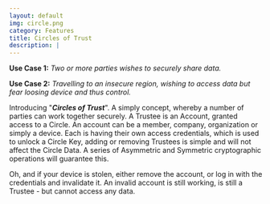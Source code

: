 ```yaml
---
layout: default
img: circle.png
category: Features
title: Circles of Trust
description: |
---
```

<b>Use Case 1:</b> <i>Two or more parties wishes to securely share data.</i>

<b>Use Case 2:</b> <i>Travelling to an insecure region, wishing to access data but fear loosing device and thus control.</i>

Introducing "<b><i>Circles of Trust</i></b>". A simply concept, whereby a number of parties can work together securely. A Trustee is an Account, granted access to a Circle. An account can be a member, company, organization or simply a device. Each is having their own access credentials, which is used to unlock a Circle Key, adding or removing Trustees is simple and will not affect the Circle Data. A series of Asymmetric and Symmetric cryptographic operations will guarantee this.

Oh, and if your device is stolen, either remove the account, or log in with the credentials and invalidate it. An invalid account is still working, is still a Trustee - but cannot access any data.
